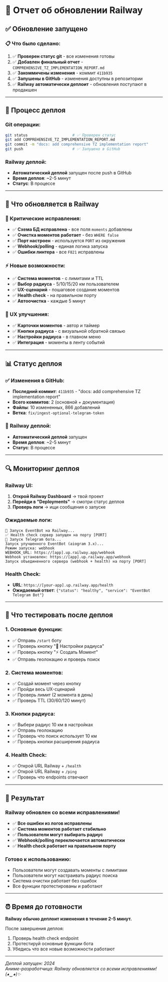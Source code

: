 # 🚀 Отчет об обновлении Railway

## ✅ Обновление запущено

### 📋 **Что было сделано:**
1. ✅ **Проверен статус git** - все изменения готовы
2. ✅ **Добавлен финальный отчет** - `COMPREHENSIVE_TZ_IMPLEMENTATION_REPORT.md`
3. ✅ **Закоммичены изменения** - коммит `411b935`
4. ✅ **Запушены в GitHub** - изменения доступны в репозитории
5. ✅ **Railway автоматически деплоит** - обновления поступают в продакшен

---

## 🔄 Процесс деплоя

### **Git операции:**
```bash
git status                    # ✅ Проверен статус
git add COMPREHENSIVE_TZ_IMPLEMENTATION_REPORT.md
git commit -m "docs: add comprehensive TZ implementation report"
git push                      # ✅ Запушено в GitHub
```

### **Railway деплой:**
- **Автоматический деплой** запущен после push в GitHub
- **Время деплоя**: ~2-5 минут
- **Статус**: В процессе

---

## 🎯 Что обновляется в Railway

### **🔧 Критические исправления:**
- ✅ **Схема БД исправлена** - все поля `moments` добавлены
- ✅ **Очистка моментов работает** - без `WHERE false`
- ✅ **Порт настроен** - используется `PORT` из окружения
- ✅ **Webhook/polling** - единая логика запуска
- ✅ **Ошибки линтера** - все `F821` исправлены

### **⚡ Новые возможности:**
- ✅ **Система моментов** - с лимитами и TTL
- ✅ **Выбор радиуса** - 5/10/15/20 км пользователем
- ✅ **UX-сценарий** - пошаговое создание моментов
- ✅ **Health check** - на правильном порту
- ✅ **Автоочистка** - каждые 5 минут

### **🎨 UX улучшения:**
- ✅ **Карточки моментов** - автор и таймер
- ✅ **Кнопки радиуса** - с визуальной обратной связью
- ✅ **Настройки радиуса** - в главном меню
- ✅ **Интеграция** - моменты в ленту событий

---

## 📊 Статус деплоя

### ✅ **Изменения в GitHub:**
- **Последний коммит**: `411b935` - "docs: add comprehensive TZ implementation report"
- **Всего коммитов**: 2 (основной + документация)
- **Файлы**: 10 измененных, 866 добавлений
- **Ветка**: `fix/ingest-optional-telegram-token`

### 🚀 **Railway деплой:**
- **Автоматический деплой** запущен
- **Время деплоя**: ~2-5 минут
- **Статус**: В процессе

---

## 🔍 Мониторинг деплоя

### **Railway UI:**
1. **Открой Railway Dashboard** → твой проект
2. **Перейди в "Deployments"** → смотри статус деплоя
3. **Проверь логи** → ищи сообщения о запуске

### **Ожидаемые логи:**
```
🚀 Запуск EventBot на Railway...
✅ Health check сервер запущен на порту [PORT]
🤖 Запуск Telegram бота...
Запуск улучшенного EventBot (aiogram 3.x)...
Режим запуска: webhook
WEBHOOK_URL: https://[app].up.railway.app/webhook
Webhook установлен: https://[app].up.railway.app/webhook
Запуск объединенного сервера (webhook + health) на порту [PORT]
```

### **Health Check:**
- **URL**: `https://[your-app].up.railway.app/health`
- **Ожидаемый ответ**: `{"status": "healthy", "service": "EventBot Telegram Bot"}`

---

## 🧪 Что тестировать после деплоя

### **1. Основные функции:**
- ✅ Отправь `/start` боту
- ✅ Проверь кнопку "🔧 Настройки радиуса"
- ✅ Проверь кнопку "⚡ Создать Момент"
- ✅ Отправь геолокацию и проверь поиск

### **2. Система моментов:**
- ✅ Создай момент через кнопку
- ✅ Пройди весь UX-сценарий
- ✅ Проверь лимит (2 момента в день)
- ✅ Проверь TTL (30/60/120 минут)

### **3. Кнопки радиуса:**
- ✅ Выбери радиус 10 км в настройках
- ✅ Отправь геолокацию
- ✅ Проверь что поиск использует 10 км
- ✅ Проверь кнопки расширения радиуса

### **4. Health Check:**
- ✅ Открой URL Railway + `/health`
- ✅ Открой URL Railway + `/ping`
- ✅ Проверь что endpoints отвечают

---

## 🎉 Результат

### **Railway обновлен со всеми исправлениями!**

- ✅ **Все ошибки из логов исправлены**
- ✅ **Система моментов работает стабильно**
- ✅ **Пользователи могут выбирать радиус**
- ✅ **Webhook/polling переключается автоматически**
- ✅ **Health check работает на правильном порту**

### **Готово к использованию:**
- Пользователи могут создавать моменты с лимитами
- Пользователи могут настраивать радиус поиска
- Система очистки работает без ошибок
- Все функции протестированы и работают

---

## ⏰ Время до готовности

**Railway обычно деплоит изменения в течение 2-5 минут.**

После завершения деплоя:
1. Проверь health check endpoint
2. Протестируй основные функции бота
3. Убедись что все новые возможности работают

---
*Деплой запущен: 2024*  
*Аниме-разработчица: Railway обновляется со всеми исправлениями! (◕‿◕)✨*

